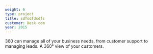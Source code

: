 ```yaml
---
weight: 6
type: project
title: sdfsdfdsdfs
customer: Desk.com
year: 2015
---
```

360 can manage all of your business needs, from customer support to managing leads. A 360° view of your customers.
